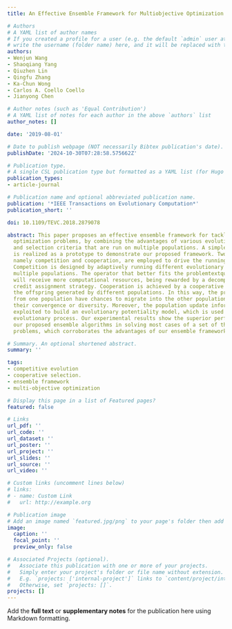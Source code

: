 ```yaml
---
title: An Effective Ensemble Framework for Multiobjective Optimization

# Authors
# A YAML list of author names
# If you created a profile for a user (e.g. the default `admin` user at `content/authors/admin/`), 
# write the username (folder name) here, and it will be replaced with their full name and linked to their profile.
authors:
- Wenjun Wang
- Shaoqiang Yang
- Qiuzhen Lin
- Qingfu Zhang
- Ka-Chun Wong
- Carlos A. Coello Coello
- Jianyong Chen

# Author notes (such as 'Equal Contribution')
# A YAML list of notes for each author in the above `authors` list
author_notes: []

date: '2019-08-01'

# Date to publish webpage (NOT necessarily Bibtex publication's date).
publishDate: '2024-10-30T07:28:58.575662Z'

# Publication type.
# A single CSL publication type but formatted as a YAML list (for Hugo requirements).
publication_types:
- article-journal

# Publication name and optional abbreviated publication name.
publication: '*IEEE Transactions on Evolutionary Computation*'
publication_short: ''

doi: 10.1109/TEVC.2018.2879078

abstract: This paper proposes an effective ensemble framework for tackling multi-objective
  optimization problems, by combining the advantages of various evolutionary operators
  and selection criteria that are run on multiple populations. A simple ensemble algorithm
  is realized as a prototype to demonstrate our proposed framework. Two mechanisms,
  namely competition and cooperation, are employed to drive the running of the ensembles.
  Competition is designed by adaptively running different evolutionary operators on
  multiple populations. The operator that better fits the problemtextquoterights characteristics
  will receive more computational resources, being rewarded by a decomposition-based
  credit assignment strategy. Cooperation is achieved by a cooperative selection of
  the offspring generated by different populations. In this way, the promising offspring
  from one population have chances to migrate into the other populations to enhance
  their convergence or diversity. Moreover, the population update information is further
  exploited to build an evolutionary potentiality model, which is used to guide the
  evolutionary process. Our experimental results show the superior performance of
  our proposed ensemble algorithms in solving most cases of a set of thirty-one test
  problems, which corroborates the advantages of our ensemble framework.

# Summary. An optional shortened abstract.
summary: ''

tags:
- competitive evolution
- cooperative selection.
- ensemble framework
- multi-objective optimization

# Display this page in a list of Featured pages?
featured: false

# Links
url_pdf: ''
url_code: ''
url_dataset: ''
url_poster: ''
url_project: ''
url_slides: ''
url_source: ''
url_video: ''

# Custom links (uncomment lines below)
# links:
# - name: Custom Link
#   url: http://example.org

# Publication image
# Add an image named `featured.jpg/png` to your page's folder then add a caption below.
image:
  caption: ''
  focal_point: ''
  preview_only: false

# Associated Projects (optional).
#   Associate this publication with one or more of your projects.
#   Simply enter your project's folder or file name without extension.
#   E.g. `projects: ['internal-project']` links to `content/project/internal-project/index.md`.
#   Otherwise, set `projects: []`.
projects: []
---
```


Add the **full text** or **supplementary notes** for the publication here using Markdown formatting.
